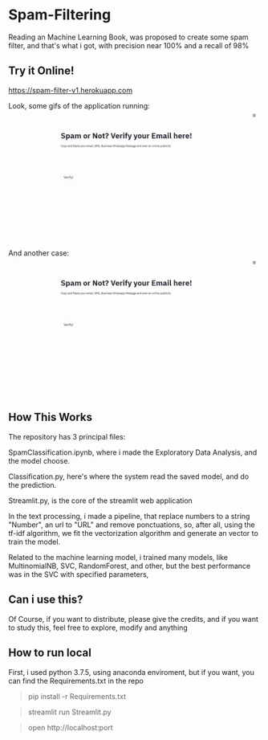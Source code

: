 # Spam-Filtering

Reading an Machine Learning Book, was proposed to create some spam filter, and that's what i got, with precision near 100% and a recall of 98%

## Try it Online!

https://spam-filter-v1.herokuapp.com

Look, some gifs of the application running:
![](spam1.gif)
And another case:
![](spam2.gif)


## How This Works

The repository has 3 principal files:

SpamClassification.ipynb, where i made the Exploratory Data Analysis, and the model choose.

Classification.py, here's where the system read the saved model, and do the prediction.

Streamlit.py, is the core of the streamlit web application


In the text processing, i made a pipeline, that replace numbers to a string "Number", an url to "URL" and remove ponctuations, so, after all, using the tf-idf algorithm, we fit the vectorization algorithm and generate an vector to train the model.

Related to the machine learning model, i trained many models, like MultinomialNB, SVC, RandomForest, and other, but the best performance was in the SVC with specified parameters,


## Can i use this?

Of Course, if you want to distribute, please give the credits, and if you want to study this, feel free to explore, modify and anything

## How to run local

First, i used python 3.7.5, using anaconda enviroment, but if you want, you can find the Requirements.txt in the repo
>pip install -r Requirements.txt

>streamlit run Streamlit.py

>open http://localhost:port

